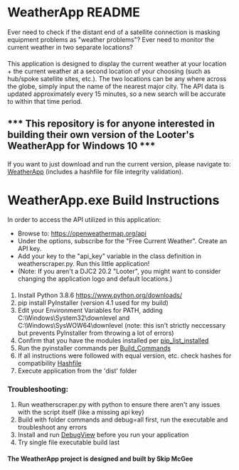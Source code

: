 # WeatherApp README
Ever need to check if the distant end of a satellite connection is masking equipment problems as "weather problems"? Ever need to monitor the current weather in two separate locations?
####
This application is designed to display the current weather at your location + the current weather at a second location of your choosing (such as hub/spoke satellite sites, etc.). The two locations can be any where across the globe, simply input the name of the nearest major city. The API data is updated approximately every 15 minutes, so a new search will be accurate to within that time period.
####
## *** This repository is for anyone interested in building their own version of the Looter's WeatherApp for Windows 10 ***
####
If you want to just download and run the current version, please navigate to: [WeatherApp](https://github.com/skipmcgee/WeatherApp/tree/main/download) (includes a hashfile for file integrity validation).
##
# WeatherApp.exe Build Instructions
In order to access the API utilized in this application: 
- Browse to: https://openweathermap.org/api
- Under the options, subscribe for the "Free Current Weather". Create an API key.
- Add your key to the "api_key" variable in the class definition in weatherscraper.py. Run this little application!
- (Note: If you aren't a DJC2 20.2 "Looter", you might want to consider changing the application logo and default locations.)
####
1. Install Python 3.8.6 https://www.python.org/downloads/
2. pip install PyInstaller (version 4.1 used for my build)
3. Edit your Environment Variables for PATH, adding C:\Windows\System32\downlevel and C:\Windows\SysWOW64\downlevel  (note: this isn't strictly neccessary but prevents PyInstaller from throwing a lot of errors)
3. Confirm that you have the modules installed per [pip_list_installed](https://github.com/skipmcgee/weatherscraper/blob/win10exe/pip_list_installed)
4. Run the pyinstaller commands per [Build_Commands](https://github.com/skipmcgee/weatherscraper/blob/win10exe/Build_Commands.md)
5. If all instructions were followed with equal version, etc. check hashes for compatibility [Hashfile](https://github.com/skipmcgee/weatherscraper/blob/win10exe/Hashfile.txt)
6. Execute application from the 'dist' folder
####
### Troubleshooting:
1. Run weatherscraper.py with python to ensure there aren't any issues with the script itself (like a missing api key)
2. Build with folder commands and debug=all first, run the executable and troubleshoot any errors
3. Install and run [DebugView](https://docs.microsoft.com/en-us/sysinternals/downloads/debugview) before you run your application
4. Try single file executable build last
#### The WeatherApp project is designed and built by Skip McGee

